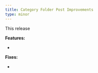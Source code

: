 ```yaml
---
title: Category Folder Post Improvements
type: minor
---
```


This release

**Features:**

* 


**Fixes:**

* 
